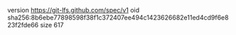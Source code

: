 version https://git-lfs.github.com/spec/v1
oid sha256:8b6ebe77898598f38f1c372407ee494c1423626682e11ed4cd9f6e823f2fde66
size 617
